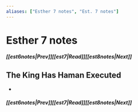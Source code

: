 ```yaml
---
aliases: ["Esther 7 notes", "Est. 7 notes"]
---
```

# Esther 7 notes
##### <span class=arrow-left></span>[[est6notes|Prev]]<span class=navigation-separator></span>[[est7|Read]]<span class=navigation-separator></span>[[est8notes|Next]]<span class=arrow-right></span>
## The King Has Haman Executed
- 
##### <span class=arrow-left></span>[[est6notes|Prev]]<span class=navigation-separator></span>[[est7|Read]]<span class=navigation-separator></span>[[est8notes|Next]]<span class=arrow-right></span>